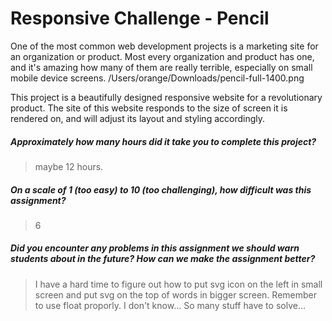 # Responsive Challenge - Pencil
One of the most common web development projects is a marketing site for an organization or product. Most every organization and product has one, and it's amazing how many of them are really terrible, especially on small mobile device screens.
/Users/orange/Downloads/pencil-full-1400.png

This project is a beautifully designed responsive website for a revolutionary product. The site of this website responds to the size of screen it is rendered on, and will adjust its layout and styling accordingly.

##### Approximately how many hours did it take you to complete this project? #####
> maybe 12 hours.

##### On a scale of 1 (too easy) to 10 (too challenging), how difficult was this assignment? #####
> 6

##### Did you encounter any problems in this assignment we should warn students about in the future? How can we make the assignment better? #####
> I have a hard time to figure out how to put svg icon on the left in small screen and put svg on the top of words in bigger screen. Remember to use float proporly. I don't know... So many stuff have to solve...
